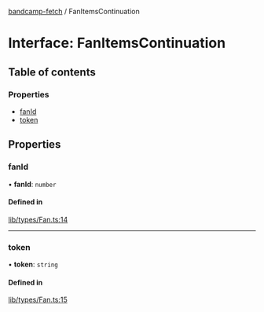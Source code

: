 [bandcamp-fetch](../README.md) / FanItemsContinuation

# Interface: FanItemsContinuation

## Table of contents

### Properties

- [fanId](FanItemsContinuation.md#fanid)
- [token](FanItemsContinuation.md#token)

## Properties

### fanId

• **fanId**: `number`

#### Defined in

[lib/types/Fan.ts:14](https://github.com/patrickkfkan/bandcamp-fetch/blob/7bb1899/src/lib/types/Fan.ts#L14)

___

### token

• **token**: `string`

#### Defined in

[lib/types/Fan.ts:15](https://github.com/patrickkfkan/bandcamp-fetch/blob/7bb1899/src/lib/types/Fan.ts#L15)

